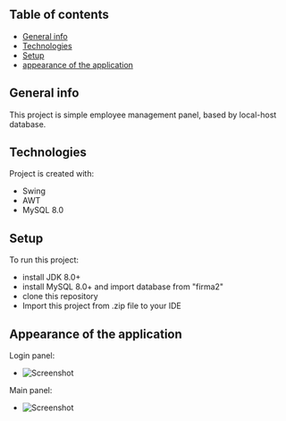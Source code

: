 ## Table of contents
* [General info](#general-info)
* [Technologies](#technologies)
* [Setup](#setup)
* [appearance of the application](#appearance-of-the-application)

## General info
This project is simple employee management panel, based by local-host database.
	
## Technologies
Project is created with:
* Swing
* AWT
* MySQL 8.0
	
## Setup
To run this project:
 * install JDK 8.0+
 * install MySQL 8.0+ and import database from "firma2"
 * clone this repository
 * Import this project from .zip file to your IDE
 
## Appearance of the application
Login panel:
* ![Screenshot](C:\Github\EmployeeManagementPanel\image\Login3.png)

Main panel:
 * ![Screenshot](C:\Github\EmployeeManagementPanel\image\Login.png)
